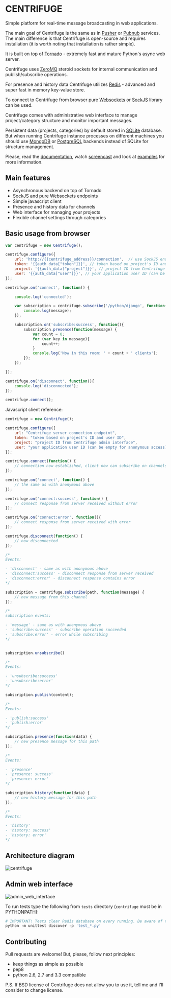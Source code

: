 CENTRIFUGE
==========

Simple platform for real-time message broadcasting in web applications.

The main goal of Centrifuge is the same as in [Pusher](http://pusher.com/) or
[Pubnub](http://www.pubnub.com/) services. The main difference is that Centrifuge is
open-source and requires installation (it is worth noting that installation is rather simple).

It is built on top of [Tornado](http://www.tornadoweb.org/en/stable/) -
extremely fast and mature Python's async web server.

Centrifuge uses [ZeroMQ](http://www.zeromq.org/) steroid sockets for internal
communication and publish/subscribe operations.

For presence and history data Centrifuge utilizes [Redis](http://redis.io/) - advanced and super fast
in memory key-value store.

To connect to Centrifuge from browser pure [Websockets](http://en.wikipedia.org/wiki/WebSocket)
or [SockJS](https://github.com/sockjs/sockjs-client) library can be
used.

Centrifuge comes with administrative web interface to manage project/category structure and monitor important
messages.

Persistent data (projects, categories) by default stored in [SQLite](http://www.sqlite.org/) database.
But when running Centrifuge instance processes on different machines you should use [MongoDB](http://www.mongodb.org/)
or [PostgreSQL](http://www.postgresql.org/) backends instead of SQLite for structure management.

Please, read the [documentation](https://centrifuge.readthedocs.org/en/latest/), watch [screencast](http://www.youtube.com/watch?v=RCLnCexzfOk)
and look at [examples](https://github.com/FZambia/centrifuge/tree/master/examples) for more information.


Main features
-------------

* Asynchronous backend on top of Tornado
* SockJS and pure Websockets endpoints
* Simple javascript client
* Presence and history data for channels
* Web interface for managing your projects
* Flexible channel settings through categories


Basic usage from browser
------------------------

```javascript
var centrifuge = new Centrifuge();

centrifuge.configure({
    url: 'http://{{centrifuge_address}}/connection',  // use SockJS endpoint (SockJS library must be imported)
    token: '{{auth_data["token"]}}', // token based on project's ID and user ID
    project: '{{auth_data["project"]}}', // project ID from Centrifuge admin interface
    user: '{{auth_data["user"]}}', // your application user ID (can be empty for anonymous access)
});

centrifuge.on('connect', function() {

    console.log('connected');

    var subscription = centrifuge.subscribe('/python/django', function(message) {
        console.log(message);
    });

    subscription.on('subscribe:success', function(){
        subscription.presence(function(message) {
            var count = 0;
            for (var key in message){
                count++;
            }
            console.log('Now in this room: ' + count + ' clients');
        });
    });

});

centrifuge.on('disconnect', function(){
    console.log('disconnected');
});

centrifuge.connect();
```

Javascript client reference:

```javascript
centrifuge = new Centrifuge();

centrifuge.configure({
    url: "Centrifuge server connection endpoint",
    token: "token based on project's ID and user ID",
    project: "project ID from Centrifuge admin interface",
    user: "your application user ID (can be empty for anonymous access)"
});

centrifuge.connect(function() {
    // connection now established, client now can subscribe on channels
});

centrifuge.on('connect', function() {
    // the same as with anonymous above
});

centrifuge.on('connect:success', function() {
    // connect response from server received without error
});

centrifuge.on('connect:error', function(){
    // connect response from server received with error
});

centrifuge.disconnect(function() {
    // now disconnected
});

/*
Events:

- 'disconnect' - same as with anonymous above
- 'disconnect:success' - disconnect response from server received
- 'disconnect:error' - disconnect response contains error
*/

subscription = centrifuge.subscribe(path, function(message) {
    // new message from this channel
});

/*
subscription events:

- 'message' - same as with anonymous above
- 'subscribe:success' - subscribe operation succeeded
- 'subscribe:error' - error while subscribing
*/


subscription.unsubscribe()

/*
Events:

- 'unsubscribe:success'
- 'unsubscribe:error'
*/

subscription.publish(content);

/*
Events:

- 'publish:success'
- 'publish:error'
*/

subscription.presence(function(data) {
    // new presence message for this path
});

/*
Events:

- 'presence'
- 'presence: success'
- 'presence: error'
*/

subscription.history(function(data) {
    // new history message for this path
});

/*
Events:

- 'history'
- 'history: success'
- 'history: error'
*/
```


Architecture diagram
--------------------

![centrifuge](https://raw.github.com/FZambia/centrifuge/master/docs/main/centrifuge_architecture.png "centrifuge")

Admin web interface
-------------------

![admin_web_interface](https://raw.github.com/FZambia/centrifuge/master/docs/main/main.png "admin web interface")


To run tests type the following from `tests` directory (`centrifuge` must be in PYTHONPATH):

```python
# IMPORTANT! Tests clear Redis database on every running. Be aware of this.
python -m unittest discover -p 'test_*.py'
```

Contributing
------------

Pull requests are welcome! But, please, follow next principles:

* keep things as simple as possible
* pep8
* python 2.6, 2.7 and 3.3 compatible

P.S. If BSD license of Centrifuge does not allow you to use it, tell me and I'll consider to change license.

